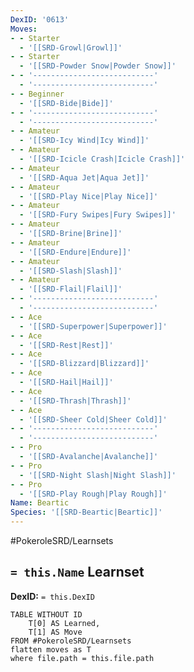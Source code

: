 ```yaml
---
DexID: '0613'
Moves:
- - Starter
  - '[[SRD-Growl|Growl]]'
- - Starter
  - '[[SRD-Powder Snow|Powder Snow]]'
- - '---------------------------'
  - '---------------------------'
- - Beginner
  - '[[SRD-Bide|Bide]]'
- - '---------------------------'
  - '---------------------------'
- - Amateur
  - '[[SRD-Icy Wind|Icy Wind]]'
- - Amateur
  - '[[SRD-Icicle Crash|Icicle Crash]]'
- - Amateur
  - '[[SRD-Aqua Jet|Aqua Jet]]'
- - Amateur
  - '[[SRD-Play Nice|Play Nice]]'
- - Amateur
  - '[[SRD-Fury Swipes|Fury Swipes]]'
- - Amateur
  - '[[SRD-Brine|Brine]]'
- - Amateur
  - '[[SRD-Endure|Endure]]'
- - Amateur
  - '[[SRD-Slash|Slash]]'
- - Amateur
  - '[[SRD-Flail|Flail]]'
- - '---------------------------'
  - '---------------------------'
- - Ace
  - '[[SRD-Superpower|Superpower]]'
- - Ace
  - '[[SRD-Rest|Rest]]'
- - Ace
  - '[[SRD-Blizzard|Blizzard]]'
- - Ace
  - '[[SRD-Hail|Hail]]'
- - Ace
  - '[[SRD-Thrash|Thrash]]'
- - Ace
  - '[[SRD-Sheer Cold|Sheer Cold]]'
- - '---------------------------'
  - '---------------------------'
- - Pro
  - '[[SRD-Avalanche|Avalanche]]'
- - Pro
  - '[[SRD-Night Slash|Night Slash]]'
- - Pro
  - '[[SRD-Play Rough|Play Rough]]'
Name: Beartic
Species: '[[SRD-Beartic|Beartic]]'
---
```


#PokeroleSRD/Learnsets

## `= this.Name` Learnset

**DexID:** `= this.DexID`

```dataview
TABLE WITHOUT ID
    T[0] AS Learned,
    T[1] AS Move
FROM #PokeroleSRD/Learnsets
flatten moves as T
where file.path = this.file.path
```
